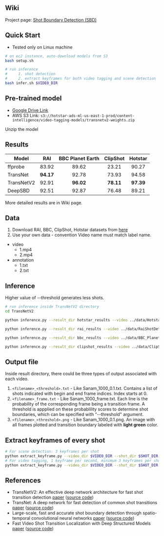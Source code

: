 ## Wiki 
Project page: 
[Shot Boundary Detection (SBD)](https://hotstar.atlassian.net/wiki/spaces/HP2/pages/2731706119/Shot+Boundary+Detection+SBD)

## Quick Start
* Tested only on Linux machine
```bash
# on ec2 instance, auto-download models from S3
bash setup.sh

# run inference
#     1. shot detection 
#     2. extract keyframes for both video tagging and scene detection
bash infer.sh $VIDEO_DIR
```

## Pre-trained model 
* [Google Drive Link](https://drive.google.com/drive/folders/10zNLZqrdd2fqymdO3Gx1MFW7KpWQIX4g?usp=sharing) 
* AWS S3 Link: ```s3://hotstar-ads-ml-us-east-1-prod/content-intelligence/video-tagging-models/transnetv2-weights.zip```

Unzip the model 

## Results 
Model | RAI | BBC Planet Earth | ClipShot | Hotstar
--- | :---: | :---: | :---: | :---:
 ffprobe| 83.92|89.62|23.21|90.27 
 TransNet| **94.17**|92.78|73.93|94.58
 TransNetV2| 92.91|**96.02**|**78.11**|**97.39**
 DeepSBD| 92.51|92.87|76.48|89.21

More detailed results are in Wiki page.

## Data 
1. Download RAI, BBC, ClipShot, Hotstar datasets from [here](https://drive.google.com/drive/folders/1GyhUTEirU1aQ6w6bXcwXNx7L-Cp9ulQy?usp=sharing) 
2. Use your own data - convention
Video name must match label name.
  - video
      - 1.mp4
      - 2.mp4
  - annotation 
      - 1.txt
      - 2.txt
    

## Inference
Higher value of --threshold generates less shots. 
```bash 
# run inference inside TransNetV2 directory
cd TransNetV2

python inference.py --result_dir hotstar_results --video ../data/HotstarDataset --threshold 0.1 --eval --gt_dir ../data/hotstar_gt --verbose

python inference.py --result_dir rai_results --video ../data/RaiShotDetection --threshold 0.5 --eval --gt_dir ../data/RaiShotDetection/annotation --verbose

python inference.py --result_dir bbc_results --video ../data/BBC_Planet_Earth_Dataset_downsampled --threshold 0.5 --eval --gt_dir ../data/BBC_Planet_Earth_Dataset/annotations/shots --verbose

python inference.py --result_dir clipshot_results --video ../data/ClipShots/ClipShots/videos --threshold 0.5 --eval --gt_dir ../data/ClipShots/ClipShots/annotations/test_gt
```

## Output file
Inside result directory, there could be three types of output associated with each video. 
1. ```<filename>_<threshold>.txt``` - Like Sanam_1000_0.1.txt. Contains a list of shots indicated with begin and end frame indices. Index starts at 0.  
2. ```<filename>_frame.txt``` - Like Sanam_1000_frame.txt. Each line is the probability of the corresponding frame being a transition frame. A threshold is appplied on these probablility scores to determine shot boundaries, which can be specified with "--threshold" argument.  
3. ```<filename>_<threshold>.png``` - Like Sanam_1000_0.1.png. An image with all frames plotted and transition boundary labeled with **light green** color.  

## Extract keyframes of every shot 
```bash
# For scene detection: 3 keyframes per shot
python extract_keyframe.py --video_dir $VIDEO_DIR --shot_dir $SHOT_DIR --keyf_dir $KEYF_DIR --mode scene --num_keyf 3
# For video tagging, 1 keyframe per second, minimum 3 keyframes per shot
python extract_keyframe.py --video_dir $VIDEO_DIR --shot_dir $SHOT_DIR --keyf_dir $KEYF_DIR --mode tagging --interval 1 --min_num_keyf 3
```

## References
* TransNetV2: An effective deep network architecture for fast shot transition detection [paper](https://arxiv.org/abs/2008.04838) ([source code](https://github.com/soCzech/TransNetV2))
* TransNet: A deep network for fast detection of common shot transitions [paper](https://arxiv.org/abs/1906.03363) ([source code](https://github.com/soCzech/TransNet))
* Large-scale, fast and accurate shot boundary detection through spatio-temporal convolutional neural networks [paper](https://arxiv.org/abs/1705.03281) ([source code](https://github.com/melgharib/DSBD))
* Fast Video Shot Transition Localization with Deep Structured Models [paper](https://arxiv.org/abs/1808.04234) ([source code](https://github.com/Tangshitao/ClipShots_basline))

